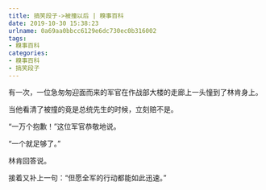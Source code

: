 ```yaml
---
title: 搞笑段子->被撞以后 | 糗事百科
date: 2019-10-30 15:38:23
urlname: 0a69aa0bbcc6129e6dc730ec0b316002
tags: 
- 糗事百科
categories:
- 糗事百科
- 搞笑段子
---
```

有一次，一位急匆匆迎面而来的军官在作战部大楼的走廊上一头憧到了林肯身上。

当他看清了被撞的竟是总统先生的时候，立刻赔不是。

“一万个抱歉！”这位军官恭敬地说。

“一个就足够了。”

林肯回答说。

接着又补上一句：“但愿全军的行动都能如此迅速。”


